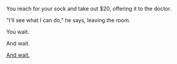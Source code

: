 You reach for your sock and take out $20, offering it to the doctor.

"I'll see what I can do," he says, leaving the room.

You wait.

And wait.

[And wait.](../../marshmallow.md)